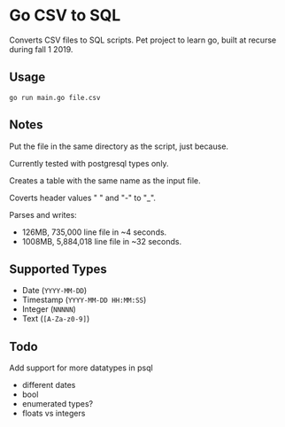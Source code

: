# Go CSV to SQL

Converts CSV files to SQL scripts. Pet project to learn go, built at recurse during fall 1 2019.

## Usage

`go run main.go file.csv`

## Notes

Put the file in the same directory as the script, just because.

Currently tested with postgresql types only.

Creates a table with the same name as the input file.

Coverts header values " " and "-" to "_".

Parses and writes:
* 126MB, 735,000 line file in ~4 seconds.
* 1008MB, 5,884,018 line file in ~32 seconds.

## Supported Types

* Date (`YYYY-MM-DD`)
* Timestamp (`YYYY-MM-DD HH:MM:SS`)
* Integer (`NNNNN`)
* Text (`[A-Za-z0-9]`)

## Todo

Add support for more datatypes in psql

* different dates
* bool
* enumerated types?
* floats vs integers

